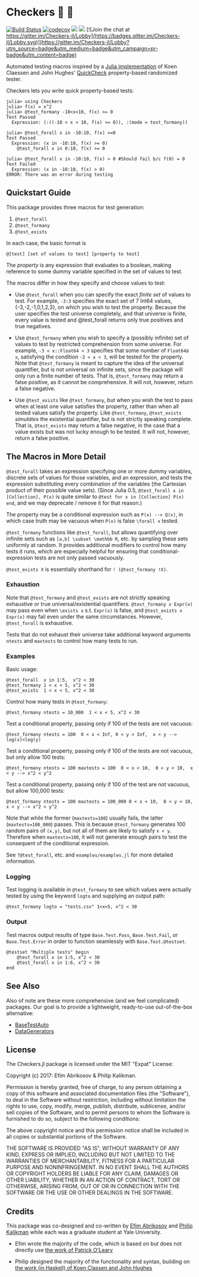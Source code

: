# Checkers 🏁 🏁

[![Build Status](https://travis-ci.org/pkalikman/Checkers.jl.svg?branch=master)](https://travis-ci.org/pkalikman/Checkers.jl)
[![codecov](https://codecov.io/gh/pkalikman/Checkers.jl/branch/master/graph/badge.svg)](https://codecov.io/gh/pkalikman/Checkers.jl)
[![](https://img.shields.io/badge/docs-stable-blue.svg)](https://pkalikman.github.io/Checkers.jl/stable)
[![](https://img.shields.io/badge/docs-latest-blue.svg)](https://pkalikman.github.io/Checkers.jl/latest)
[![Join the chat at https://gitter.im/Checkers-jl/Lobby](https://badges.gitter.im/Checkers-jl/Lobby.svg)](https://gitter.im/Checkers-jl/Lobby?utm_source=badge&utm_medium=badge&utm_campaign=pr-badge&utm_content=badge)



Automated testing macros
inspired by a [Julia implementation](https://github.com/pao/QuickCheck.jl)
of Koen Claessen and John Hughes' [QuickCheck](http://www.cse.chalmers.se/~rjmh/QuickCheck/)
property-based randomized tester.

Checkers lets you write quick property-based tests:

    julia> using Checkers
    julia> f(x) = x^2
    julia> @test_formany -10<x<10, f(x) >= 0
    Test Passed
      Expression: (:((-10 < x < 10, f(x) >= 0)), :(mode = test_formany))

    julia> @test_forall x in -10:10, f(x) >=0
    Test Passed
      Expression: (x in -10:10, f(x) >= 0)
        @test_forall x in 0:10, f(x) >= 0

    julia> @test_forall x in -10:10, f(x) > 0 #Should fail b/c f(0) = 0
    Test Failed
      Expression: (x in -10:10, f(x) > 0)
    ERROR: There was an error during testing


## Quickstart Guide

This package provides three macros for test generation:

1. `@test_forall`
2. `@test_formany`
3. `@test_exists`

In each case, the basic format is

    @[test] [set of values to test] [property to test]

The *property* is any expression that evaluates to a boolean,
making reference to some dummy variable specified in the set of values
to test.

The macros differ in how they specify and choose values to test:

- Use `@test_forall` when you can specify the exact *finite set* of values to 
  test. 
  For example, `-3:3` specifies the exact set of 7 Int64 values,
  {-3,-2,-1,0,1,2,3}, on which you wish to test the property.
  Because the user specifies the test universe completely,
  and that universe is finite,
  every value is tested and @test_forall returns only true positives
  and true negatives.

- Use `@test_formany` when you wish to specify a (possibly infinite) set of values 
  to test by restricted comprehension from some universe. 
  For example, `-3 < x::Float64 < 3` specifies that some number of `Float64`s `x`,
  satisfying the condition `-3 < x < 3`, will be tested for the property.
  Note that `@test_formany` is meant to capture the idea of the universal 
  quantifier, but is not universal on infinite sets, 
  since the package will only run a finite number of tests.
  That is, `@test_formany` may return a false positive, as it cannot
  be comprehensive. It will not, however, return a false negative.

- Use `@test_exists` like `@test_formany`, but when you wish the test to pass when 
  at least one value satisfies the property, rather than when all tested
  values satisfy the property.
  Like `@test_formany`, `@test_exists` *simulates* the existential quantifier,
  but is not strictly speaking complete. 
  That is, `@test_exists` may return a false negative, in the case that
  a value exists but was not lucky enough to be tested.
  It will not, however, return a false positive.

## The Macros in More Detail

`@test_forall` takes an expression specifying one or more dummy variables,
discrete sets of values for those variables, and an expression, and tests the
expression substituting every combination of the variables 
(the Cartesian product of their possible value sets). 
(Since Julia 0.5,
`@test_forall x in [Collection], P(x)` is quite similar to 
`@test for x in [Collection] P(x) end`,
and we may deprecate / remove it for that reason.)

The property may be a conditional expression such as `P(x) --> Q(x)`,
in which case truth may be vacuous when `P(x)` is false `\forall x` tested.

`@test_formany` functions like `@test_forall`, but allows quantifying over
infinite sets such as `[a,b] \subset \mathbb R`, etc. by sampling these
sets uniformly at random. It provides additional modifiers to control
how many tests it runs, which are especially helpful for ensuring
that conditional-expression tests are not only passed vacuously.

`@test_exists X` is essentially shorthand for `! (@test_formany !X)`.

### Exhaustion

Note that `@test_formany` and `@test_exists` are not strictly speaking exhaustive
or true universal/existential quantifiers. `@test_formany x Expr(x)` may pass
even when `\exists x` s.t. `Expr(x)` is false, and `@test_exists x Expr(x)` may
fail even under the same circumstances. However, `@test_forall` is exhaustive.

Tests that do not exhaust their universe take additional keyword arguments 
`ntests` and `maxtests` to control how many tests to run.

### Examples

Basic usage:

    @test_forall  x in 1:5,  x^2 < 30
    @test_formany 1 < x < 5, x^2 < 30
    @test_exists  1 < x < 5, x^2 < 30
    
Control how many tests in `@test_formany`:

    @test_formany ntests = 10_000  1 < x < 5, x^2 < 30
    
Test a conditional property, passing only if 100 of the tests are not vacuous:

    @test_formany ntests = 100  0 < x < Inf, 0 < y < Inf,  x < y --> log(x)<log(y)
  
Test a conditional property, passing only if 100 of the tests are not vacuous, but only allow 100 tests:

    @test_formany ntests = 100 maxtests = 100  0 < x < 10,  0 < y < 10,  x < y --> x^2 < y^2
    
Test a conditional property, passing only if 100 of the test are not vacuous, but allow 100,000 tests:

    @test_formany ntests = 100 maxtests = 100_000 0 < x < 10,  0 < y < 10,  x < y --> x^2 < y^2

Note that while the former (`maxtests=100`) usually fails, the latter (`maxtests=100_000`) passes. 
This is because `@test_formany` generates 100 random pairs of `(x,y)`, but not all of them
are likely to satisfy `x < y`. Therefore when `maxtests=100`, it will not generate
enough pairs to test the consequent of the conditional expression.

See `?@test_forall`, etc. and `examples/examples.jl` for more detailed information. 

### Logging

Test logging is available in `@test_formany` to see which values were actually tested
by using the keyword `logto` and supplying an output path:

    @test_formany logto = "tests.csv" 1<x<5, x^2 < 30

### Output

Test macros output results of type `Base.Test.Pass`, `Base.Test.Fail`, 
or `Base.Test.Error` in order to function seamlessly with `Base.Test.@testset`.

    @testset "Multiple tests" begin 
        @test_forall x in 1:5, x^2 < 30
        @test_forall x in 1:6, x^2 < 30
    end

## See Also

Also of note are these more comprehensive (and we feel complicated) packages. 
Our goal is to provide a lightweight, ready-to-use out-of-the-box alternative:

- [BaseTestAuto](https://github.com/robertfeldt/BaseTestAuto.jl)
- [DataGenerators](https://github.com/simonpoulding/DataGenerators.jl)

## License

The Checkers.jl package is licensed under the MIT "Expat" License:

Copyright (c) 2017: Efim Abrikosov & Philip Kalikman.

Permission is hereby granted, free of charge, to any person obtaining a copy of this software and associated documentation files (the "Software"), to deal in the Software without restriction, including without limitation the rights to use, copy, modify, merge, publish, distribute, sublicense, and/or sell copies of the Software, and to permit persons to whom the Software is furnished to do so, subject to the following conditions:

The above copyright notice and this permission notice shall be included in all copies or substantial portions of the Software.

THE SOFTWARE IS PROVIDED "AS IS", WITHOUT WARRANTY OF ANY KIND, EXPRESS OR IMPLIED, INCLUDING BUT NOT LIMITED TO THE WARRANTIES OF MERCHANTABILITY, FITNESS FOR A PARTICULAR PURPOSE AND NONINFRINGEMENT. IN NO EVENT SHALL THE AUTHORS OR COPYRIGHT HOLDERS BE LIABLE FOR ANY CLAIM, DAMAGES OR OTHER LIABILITY, WHETHER IN AN ACTION OF CONTRACT, TORT OR OTHERWISE, ARISING FROM, OUT OF OR IN CONNECTION WITH THE SOFTWARE OR THE USE OR OTHER DEALINGS IN THE SOFTWARE.

## Credits

This package was co-designed and co-written by 
[Efim Abrikosov](https://github.com/flomastruk) and [Philip Kalikman](https://github.com/pkalikman/)
while each was a graduate student at Yale University.

- Efim wrote the majority of the code,
which is based on but does not directly use [the work of Patrick O'Leary](https://github.com/pao/QuickCheck.jl)

- Philip designed the majority of the functionality and syntax,
building on [the work (in Haskell) of Koen Classen and John Hughes](http://www.cs.tufts.edu/~nr/cs257/archive/john-hughes/quick.pdf)
